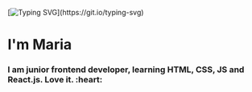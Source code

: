 [![Typing SVG](https://readme-typing-svg.herokuapp.com?color=%2336BCF7&lines=Hi+there+!)](https://git.io/typing-svg)
<h1 align="">I'm Maria</h1>
<h3 align="">I am junior frontend developer, learning HTML, CSS, JS and React.js. Love it. :heart:
